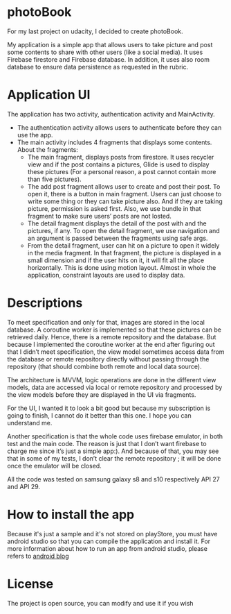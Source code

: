 # photoBook

For my last project on udacity, I decided to create photoBook.

My application is a simple app that allows users to take picture and post some contents to share with other users (like a social media). It uses Firebase firestore and Firebase database. In addition, it uses also room database to ensure data persistence as requested in the rubric.

# Application UI

The application has two activity, authentication activity and MainActivity.
* The authentication activity allows users to authenticate before they can use the app.
* The main activity includes 4 fragments that displays some contents.
About the fragments:
  * The main fragment, displays posts from firestore. It uses recycler view and if the post contains a pictures, Glide is used to display these pictures (For a personal reason, a post cannot contain more than five pictures).
  * The add post fragment allows user to create and post their post. To open it, there is a button in main fragment. Users can just choose to write some thing or they can take picture also. And if they are taking picture, permission is asked first. Also, we use bundle in that fragment to make sure users’ posts are not losted.
  * The detail fragment displays the detail of the post with and the pictures, if any. To open the detail fragment, we use navigation and an argument is passed between the fragments using safe args.
  * From the detail fragment, user can hit on a picture to open it widely in the media fragment. In that fragment, the picture is displayed in a small dimension and if the user hits on it, it will fit all the place horizontally. This is done using motion layout.
  Almost in whole the application, constraint layouts are used to display data.

# Descriptions

To meet specification and only for that, images are stored in the local database. A coroutine worker is implemented so that these pictures can be retrieved daily. Hence, there is a remote repository and the database. But because I implemented the coroutine worker at the end after figuring out that I didn’t meet specification, the view model sometimes access data from the database or remote repository directly without passing through the repository (that should combine both remote and local data source).

The architecture is MVVM, logic operations are done in the different view models, data are accessed via local or remote repository and processed by the view models before they are displayed in the UI via fragments.

For the UI, I wanted it to look a bit good but because my subscription is going to finish, I cannot do it better than this one. I hope you can understand me.

Another specification is that the whole code uses firebase emulator, in both test and the main code. The reason is just that I don’t want firebase to charge me since it’s just a simple app:). And because of that, you may see that in some of my tests, I don’t clear the remote repository ; it will be done once the emulator will be closed.

All the code was tested on samsung galaxy s8 and s10 respectively API 27 and API 29.

# How to install the app

Because it's just a sample and it's not stored on playStore, you must have android studio so that you can compile the application and install it.
For more information about how to run an app from android studio, please refers to [android blog](https://developer.android.com/training/basics/firstapp/running-app)

# License

The project is open source, you can modify and use it if you wish
